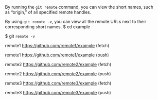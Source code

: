 By running the `git remote` command, you can view the short names, such as “origin,” of all specified remote handles.

By using `git remote -v`, you can view all the remote URLs next to their corresponding short names.
$ cd example

$ git `remote -v`

remote1 https://github.com/remote1/example (fetch)

remote1 https://github.com/remote1/example (push)

remote2 https://github.com/remote2/example (fetch)

remote2 https://github.com/remote2/example (push)

remote3 https://github.com/remote3/example (fetch)

remote3 https://github.com/remote3/example (push)
